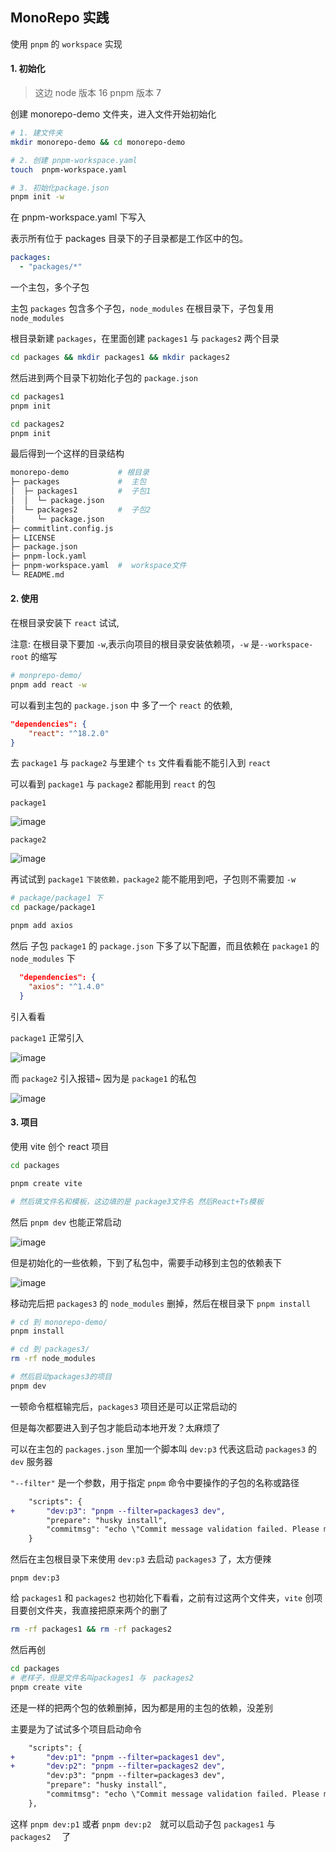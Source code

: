 ## MonoRepo 实践

使用 `pnpm` 的 `workspace` 实现

#### 1. 初始化

> 这边 node 版本 16 pnpm 版本 7

创建 monorepo-demo 文件夹，进入文件开始初始化

```bash
# 1. 建文件夹
mkdir monorepo-demo && cd monorepo-demo

# 2. 创建 pnpm-workspace.yaml
touch  pnpm-workspace.yaml

# 3. 初始化package.json
pnpm init -w
```

在 pnpm-workspace.yaml 下写入

表示所有位于 packages 目录下的子目录都是工作区中的包。

```yaml
packages:
  - "packages/*"
```

一个主包，多个子包

主包 `packages` 包含多个子包，`node_modules` 在根目录下，子包复用 `node_modules`

根目录新建 `packages`，在里面创建 `packages1` 与 `packages2` 两个目录

```bash
cd packages && mkdir packages1 && mkdir packages2

```

然后进到两个目录下初始化子包的 `package.json`

```bash
cd packages1
pnpm init

cd packages2
pnpm init
```

最后得到一个这样的目录结构

```bash
monorepo-demo           # 根目录
├─ packages             #  主包
│  ├─ packages1         #  子包1
│  │  └─ package.json
│  └─ packages2         #  子包2
│     └─ package.json
├─ commitlint.config.js
├─ LICENSE
├─ package.json
├─ pnpm-lock.yaml
├─ pnpm-workspace.yaml  #  workspace文件
└─ README.md
```

#### 2. 使用

在根目录安装下 `react` 试试,

注意: 在根目录下要加 `-w`,表示向项目的根目录安装依赖项，`-w` 是`--workspace-root` 的缩写

```bash
# monprepo-demo/
pnpm add react -w
```

可以看到主包的 `package.json` 中 多了一个 `react` 的依赖,

```json
"dependencies": {
	"react": "^18.2.0"
}
```

去 `package1` 与 `package2` 与里建个 `ts` 文件看看能不能引入到 `react`

可以看到 `package1` 与 `package2` 都能用到 `react` 的包

`package1`

![image](https://github.com/1587315093/monorepo-demo/assets/77056991/945d2d04-01bc-4462-81c0-b4ef7d61a4fd)

`package2`

![image](https://github.com/1587315093/monorepo-demo/assets/77056991/a26f083b-4920-4255-b7df-1bff7b6c91b7)

再试试到 `package1` `下装依赖，package2` 能不能用到吧，子包则不需要加 `-w`

```bash
# package/package1 下
cd package/package1

pnpm add axios
```

然后 子包 `package1` 的 `package.json` 下多了以下配置，而且依赖在 `package1` 的 `node_modules` 下

```json
  "dependencies": {
    "axios": "^1.4.0"
  }
```

引入看看

`package1` 正常引入

![image](https://github.com/1587315093/monorepo-demo/assets/77056991/32a4a121-9db5-4d9d-9118-0d73a6934be3)

而 `package2` 引入报错~ 因为是 `package1` 的私包

![image](https://github.com/1587315093/monorepo-demo/assets/77056991/260541f0-479e-45ed-8c9c-86753e6c8a32)

#### 3. 项目

使用 vite 创个 react 项目

```bash
cd packages

pnpm create vite

# 然后填文件名和模板，这边填的是 package3文件名 然后React+Ts模板

```

然后 `pnpm dev` 也能正常启动

![image](https://github.com/1587315093/monorepo-demo/assets/77056991/ef94f9d0-ad5f-4227-b109-cc715604be40)

但是初始化的一些依赖，下到了私包中，需要手动移到主包的依赖表下

![image](https://github.com/1587315093/monorepo-demo/assets/77056991/3378075c-b7ea-4ef6-af9f-47981a8b1ccd)

移动完后把 `packages3` 的 `node_modules` 删掉，然后在根目录下 `pnpm install`

```bash
# cd 到 monorepo-demo/
pnpm install

# cd 到 packages3/
rm -rf node_modules

# 然后启动packages3的项目
pnpm dev
```

一顿命令框框输完后，`packages3` 项目还是可以正常启动的

但是每次都要进入到子包才能启动本地开发？太麻烦了

可以在主包的 `packages.json` 里加一个脚本叫 `dev:p3` 代表这启动 `packages3` 的 `dev` 服务器

`"--filter"` 是一个参数，用于指定 `pnpm` 命令中要操作的子包的名称或路径

```diff
	"scripts": {
+		"dev:p3": "pnpm --filter=packages3 dev",
		"prepare": "husky install",
		"commitmsg": "echo \"Commit message validation failed. Please make sure your commit message follows the conventional commit format.\" && exit 1"
	}
```

然后在主包根目录下来使用 `dev:p3` 去启动 `packages3` 了，太方便辣

```bahs
pnpm dev:p3
```

给 `packages1` 和 `packages2` 也初始化下看看，之前有过这两个文件夹，`vite` 创项目要创文件夹，我直接把原来两个的删了

```bash
rm -rf packages1 && rm -rf packages2
```

然后再创

```bash
cd packages　
# 老样子，但是文件名叫packages1 与　packages2
pnpm create vite
```

还是一样的把两个包的依赖删掉，因为都是用的主包的依赖，没差别

主要是为了试试多个项目启动命令

```diff
	"scripts": {
+		"dev:p1": "pnpm --filter=packages1 dev",
+		"dev:p2": "pnpm --filter=packages2 dev",
		"dev:p3": "pnpm --filter=packages3 dev",
		"prepare": "husky install",
		"commitmsg": "echo \"Commit message validation failed. Please make sure your commit message follows the conventional commit format.\" && exit 1"
	},
```

这样 `pnpm dev:p1` 或者 `pnpm dev:p2`　就可以启动子包 `packages1` 与　 `packages2` 　了
